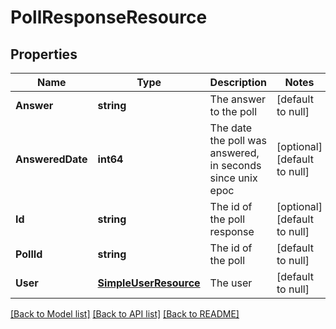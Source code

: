 # PollResponseResource

## Properties
Name | Type | Description | Notes
------------ | ------------- | ------------- | -------------
**Answer** | **string** | The answer to the poll | [default to null]
**AnsweredDate** | **int64** | The date the poll was answered, in seconds since unix epoc | [optional] [default to null]
**Id** | **string** | The id of the poll response | [optional] [default to null]
**PollId** | **string** | The id of the poll | [default to null]
**User** | [**SimpleUserResource**](SimpleUserResource.md) | The user | [default to null]

[[Back to Model list]](../README.md#documentation-for-models) [[Back to API list]](../README.md#documentation-for-api-endpoints) [[Back to README]](../README.md)


